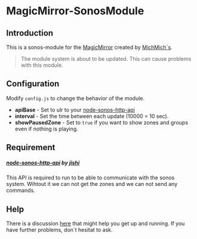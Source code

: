 # MagicMirror-SonosModule

## Introduction

This is a sonos-module for the [MagicMirror](https://github.com/MichMich/MagicMirror) created by [MichMich´s](https://github.com/MichMich).

>The module system is about to be updated. This can cause problems with this module. 

## Configuration

Modify ```config.js``` to change the behavior of the module.

* __apiBase__			- Set to ulr to your [node-sonos-http-api](https://github.com/jishi/node-sonos-http-api)
* __interval__			- Set the time between each update (10000 = 10 sec). 
* __showPausedZone__	- Set to ```true``` if you want to show zones and groups even if nothing is playing.
  

## Requirement

##### [node-sonos-http-api](https://github.com/jishi/node-sonos-http-api) by [jishi](https://github.com/jishi)
This API is required to run to be able to communicate with the sonos system.
Wihtout it we can not get the zones and we can not send any commands.

## Help

There is a discussion [here](https://github.com/MichMich/MagicMirror/issues/94) that might help you get up and running.
If you have further problems, don´t hesitat to ask.
